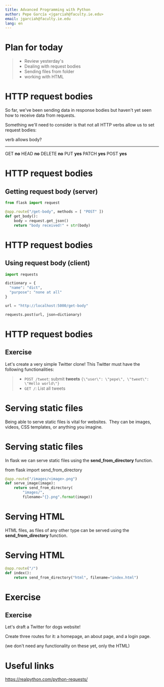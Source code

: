 ```yaml
---
title: Advanced Programming with Python
author: Pepe García <jgarciah@faculty.ie.edu>
email: jgarciah@faculty.ie.edu
lang: en
---
```


# Plan for today

>- Review yesterday's
>- Dealing with request bodies
>- Sending files from folder
>- working with HTML

# HTTP request bodies

So far, we've been sending data in response bodies but haven't yet
seen how to receive data from requests.

Something we'll need to consider is that not all HTTP verbs allow us to
set request bodies:

  verb     allows body?
  -------- -----------
  GET      **no**
  HEAD     **no**
  DELETE   **no**
  PUT      **yes**
  PATCH    **yes**
  POST     **yes**

# HTTP request bodies

## Getting request body (server)

```python
from flask import request

@app.route("/get-body", methods = [ "POST" ])
def get_body():
    body = request.get_json()
    return "body received!" + str(body)
```

# HTTP request bodies

## Using request body (client)

```python
import requests

dictionary = {
  "name": "dict",
  "purpose": "none at all"
}

url = "http://localhost:5000/get-body"

requests.post(url, json=dictionary)
```

# HTTP request bodies

## Exercise

Let's create a very simple Twitter clone!  This Twitter must have the following
functionalities:

>- `POST /tweet`: submit **tweets** `{\"user\": \"pepe\", \"tweet\": \"Hello world\"}`
>- `GET /`: List all tweets


# Serving static files

Being able to serve static files is vital for websites.  They can be
images, videos, CSS templates, or anything you imagine.

# Serving static files

In flask we can serve static files using the **send_from_directory**
function.

from flask import send_from_directory

```python
@app.route("/images/<image>.png")
def serve_image(image):
    return send_from_directory(
        "images/",
        filename="{}.png".format(image))
```

# Serving HTML

HTML files, as files of any other type can be served using the
**send_from_directory** function.

# Serving HTML

```python
@app.route("/")
def index():
    return send_from_directory("html", filename="index.html")
```

# Exercise

## Exercise

Let's draft a Twitter for dogs website!

Create three routes for it: a homepage, an about page, and a login page.

(we don't need any functionality on these yet, only the HTML)

# Useful links

https://realpython.com/python-requests/
